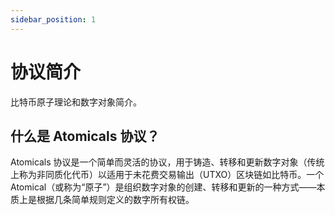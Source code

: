 ```yaml
---
sidebar_position: 1
---
```


# 协议简介

比特币原子理论和数字对象简介。

## 什么是 Atomicals 协议？

Atomicals 协议是一个简单而灵活的协议，用于铸造、转移和更新数字对象（传统上称为非同质化代币）以适用于未花费交易输出（UTXO）区块链如比特币。一个 Atomical（或称为“原子”）是组织数字对象的创建、转移和更新的一种方式——本质上是根据几条简单规则定义的数字所有权链。
